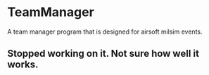 # TeamManager
A team manager program that is designed for airsoft milsim events.

## Stopped working on it. Not sure how well it works.
